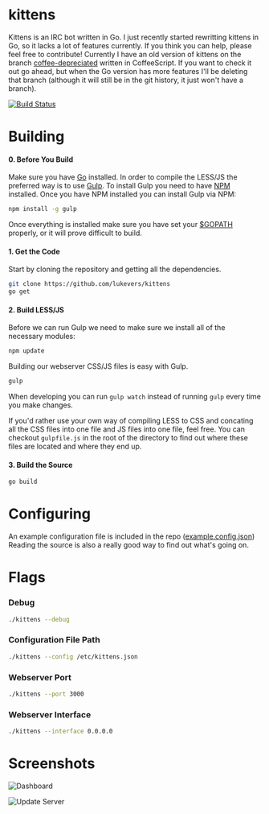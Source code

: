 # kittens

Kittens is an IRC bot written in Go. I just recently started rewritting kittens in Go, so it lacks a lot of features currently. If you think you can help, please feel free to contribute! Currently I have an old version of kittens on the branch [coffee-depreciated](https://github.com/lukevers/kittens/tree/coffee-depreciated) written in CoffeeScript. If you want to check it out go ahead, but when the Go version has more features I'll be deleting that branch (although it will still be in the git history, it just won't have a branch).

[![Build Status](https://travis-ci.org/lukevers/kittens.png?branch=master)](https://travis-ci.org/lukevers/kittens)

# Building

#### 0. Before You Build

Make sure you have [Go](http://golang.org/) installed. In order to compile the LESS/JS the preferred way is to use [Gulp](http://gulpjs.com/). To install Gulp you need to have [NPM](https://www.npmjs.org/) installed. Once you have NPM installed you can install Gulp via NPM:

```bash
npm install -g gulp
```

Once everything is installed make sure you have set your [$GOPATH](http://golang.org/doc/code.html#GOPATH) properly, or it will prove difficult to build.

#### 1. Get the Code

Start by cloning the repository and getting all the dependencies.

```bash
git clone https://github.com/lukevers/kittens
go get
```

#### 2. Build LESS/JS

Before we can run Gulp we need to make sure we install all of the necessary modules:
```bash
npm update
```

Building our webserver CSS/JS files is easy with Gulp.

```bash
gulp
```

When developing you can run `gulp watch` instead of running `gulp` every time you make changes.

If you'd rather use your own way of compiling LESS to CSS and concating all the CSS files into one file and JS files into one file, feel free. You can checkout `gulpfile.js` in the root of the directory to find out where these files are located and where they end up.

#### 3. Build the Source

```bash
go build
```

# Configuring

An example configuration file is included in the repo ([example.config.json](example.config.json)) Reading the source is also a really good way to find out what's going on.

# Flags

### Debug

```bash
./kittens --debug
```

### Configuration File Path

```bash
./kittens --config /etc/kittens.json
```

### Webserver Port

```bash
./kittens --port 3000
```

### Webserver Interface

```bash
./kittens --interface 0.0.0.0
```

# Screenshots

![Dashboard](http://i.imgur.com/1vRVYLH.png)

![Update Server](http://i.imgur.com/LOyuwyT.png)
